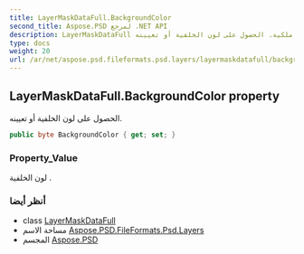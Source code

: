 ```yaml
---
title: LayerMaskDataFull.BackgroundColor
second_title: Aspose.PSD لمرجع .NET API
description: LayerMaskDataFull ملكية. الحصول على لون الخلفية أو تعيينه.
type: docs
weight: 20
url: /ar/net/aspose.psd.fileformats.psd.layers/layermaskdatafull/backgroundcolor/
---
```

## LayerMaskDataFull.BackgroundColor property

الحصول على لون الخلفية أو تعيينه.

```csharp
public byte BackgroundColor { get; set; }
```

### Property_Value

لون الخلفية .

### أنظر أيضا

* class [LayerMaskDataFull](../)
* مساحة الاسم [Aspose.PSD.FileFormats.Psd.Layers](../../layermaskdatafull/)
* المجسم [Aspose.PSD](../../../)


